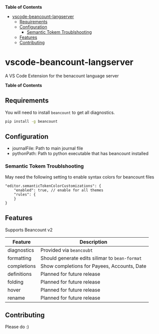 <!-- START doctoc generated TOC please keep comment here to allow auto update -->
<!-- DON'T EDIT THIS SECTION, INSTEAD RE-RUN doctoc TO UPDATE -->

**Table of Contents**

- [vscode-beancount-langserver](#vscode-beancount-langserver)
  - [Requirements](#requirements)
  - [Configuration](#configuration)
    - [Semantic Tokem Troublshooting](#semantic-tokem-troublshooting)
  - [Features](#features)
  - [Contributing](#contributing)

<!-- END doctoc generated TOC please keep comment here to allow auto update -->

# vscode-beancount-langserver

A VS Code Extension for the benacount language server

<!-- START doctoc generated TOC please keep comment here to allow auto update -->
<!-- DON'T EDIT THIS SECTION, INSTEAD RE-RUN doctoc TO UPDATE -->

**Table of Contents**

<!-- END doctoc generated TOC please keep comment here to allow auto update -->

## Requirements

You will need to install `beancount` to get all diagnostics.

```sh
pip install -g beancount
```

## Configuration

- journalFile: Path to main journal file
- pythonPath: Path to python executable that has beancount installed

### Semantic Tokem Troublshooting

May need the following setting to enable syntax colors for beancount files

```
"editor.semanticTokenColorCustomizations": {
	"enabled": true, // enable for all themes
	"rules": {
	}
}
```

## Features

Supports Beancount v2

| Feature     | Description                                    |
| ----------- | ---------------------------------------------- |
| diagnostics | Provided via `beancoubt`                       |
| formatting  | Should generate edits silimar to `bean-format` |
| completions | Show completions for Payees, Accounts, Date    |
| definitions | Planned for future release                     |
| folding     | Planned for future release                     |
| hover       | Planned for future release                     |
| rename      | Planned for future release                     |

## Contributing

Please do :)
